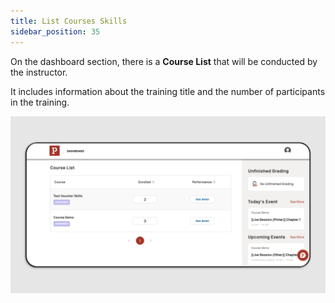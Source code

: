 ```yaml
---
title: List Courses Skills
sidebar_position: 35
---
```

On the dashboard section, there is a **Course List** that will be conducted by the instructor.

It includes information about the training title and the number of participants in the training.

![](/img/list-course-skills_eng-1.png)
